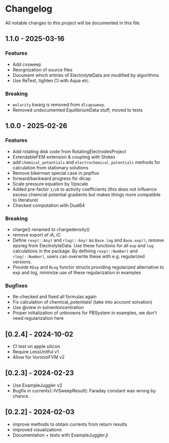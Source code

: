 # Changelog

All notable changes to this project will be documented in this file.
## 1.1.0 - 2025-03-16

### Features
- Add cvsweep 
- Reorgnization of source files
- Document which entries of ElectrolyteData are modified by algorithms
- Use ReTest, tighten CI with Aqua etc.

### Breaking
- `molarity` kwarg is removed from `dlcapsweep`.
- Removed undocumented EquilibriumData stuff, moved to tests

## 1.0.0 - 2025-02-26

### Features
- Add rotating disk code from RotatingElectrodesProject
- ExtendableFEM extension & coupling with Stokes
- add `chemical_potentials` and `electrochemical_potentials` methods for  calculation from stationary solutions
- Remove bikerman special case in pnpflux
- forward/backward progress for dlcap
- Scale pressure equation by 1/pscale
- Added pre-factor `1/v0` to activity coefficients (this does not influence excess chemcial potential gradients
  but makes things more compatible to literature)
- Checked computation with Dual64

### Breaking
- charge() renamed to chargedensity()
- remove export of iA, iC
- Define `rexp(::Any)` and `rlog(::Any)` as `Base.log` and `Base.exp()`, remove epsreg from ElectrolyteData.
  Use these functions for all `exp` and `log` calculations in the package.
  By defining `rexp(::Number)` and `rlog(::Number)`, users can overwrite these with e.g. regularized  versions.
- Provide `RExp` and `RLog` functor structs providing regularized alternative to exp and log, minimize use of these regularization in examples

### Bugfixes
- Re-checked and fixed all formulas again
- Fix calculation of chemical_potentials! (take into account solvation)
- Use @view in solventoncentration
- Proper initialization of unknowns for PBSystem in examples, we don't need regularization here

## [0.2.4] - 2024-10-02

- CI test on apple silicon
- Require LessUnitful v1
- Allow for VoronoiFVM v2

## [0.2.3] - 2024-02-23

- Use ExampleJuggler v2
- Bugfix in currents(::IVSweepResult): Faraday constant was wrong by chance.

## [0.2.2] - 2024-02-03

- improve methods to obtain currents from return results
- improved visualizations
- Documentation + tests with ExampleJuggler.jl
